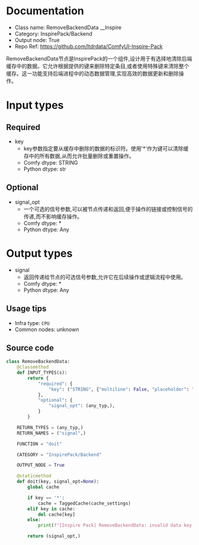 
# Documentation
- Class name: RemoveBackendData __Inspire
- Category: InspirePack/Backend
- Output node: True
- Repo Ref: https://github.com/ltdrdata/ComfyUI-Inspire-Pack

RemoveBackendData节点是InspirePack的一个组件,设计用于有选择地清除后端缓存中的数据。它允许根据提供的键来删除特定条目,或者使用特殊键来清除整个缓存。这一功能支持后端进程中的动态数据管理,实现高效的数据更新和删除操作。

# Input types
## Required
- key
    - key参数指定要从缓存中删除的数据的标识符。使用'*'作为键可以清除缓存中的所有数据,从而允许批量删除或重置操作。
    - Comfy dtype: STRING
    - Python dtype: str
## Optional
- signal_opt
    - 一个可选的信号参数,可以被节点传递和返回,便于操作的链接或控制信号的传递,而不影响缓存操作。
    - Comfy dtype: *
    - Python dtype: Any

# Output types
- signal
    - 返回传递给节点的可选信号参数,允许它在后续操作或逻辑流程中使用。
    - Comfy dtype: *
    - Python dtype: Any


## Usage tips
- Infra type: `CPU`
- Common nodes: unknown


## Source code
```python
class RemoveBackendData:
    @classmethod
    def INPUT_TYPES(s):
        return {
            "required": {
                "key": ("STRING", {"multiline": False, "placeholder": "Input data key ('*' = clear all)"}),
            },
            "optional": {
                "signal_opt": (any_typ,),
            }
        }

    RETURN_TYPES = (any_typ,)
    RETURN_NAMES = ("signal",)

    FUNCTION = "doit"

    CATEGORY = "InspirePack/Backend"

    OUTPUT_NODE = True

    @staticmethod
    def doit(key, signal_opt=None):
        global cache

        if key == '*':
            cache = TaggedCache(cache_settings)
        elif key in cache:
            del cache[key]
        else:
            print(f"[Inspire Pack] RemoveBackendData: invalid data key {key}")

        return (signal_opt,)

```
